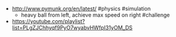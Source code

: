 - http://www.pymunk.org/en/latest/ #physics #simulation
	- heavy ball from left, achieve max speed on right #challenge
- https://youtube.com/playlist?list=PLgZJChhyqf9PyO7wyabvHWfpI31yOM_DS
